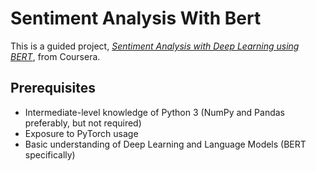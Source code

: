 # Sentiment Analysis With Bert

This is a guided project, *[Sentiment Analysis with Deep Learning using BERT](https://www.coursera.org/account/accomplishments/certificate/HY93X3T3VJPY)*, from Coursera.

## Prerequisites
- Intermediate-level knowledge of Python 3 (NumPy and Pandas preferably, but not required)
- Exposure to PyTorch usage
- Basic understanding of Deep Learning and Language Models (BERT specifically)
